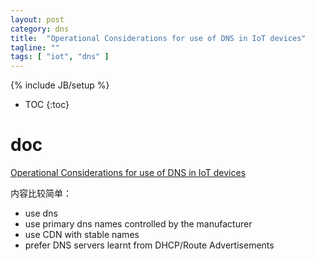 ```yaml
---
layout: post
category: dns
title:  "Operational Considerations for use of DNS in IoT devices"
tagline: ""
tags: [ "iot", "dns" ] 
---
```

{% include JB/setup %}

* TOC
{:toc}

# doc

[Operational Considerations for use of DNS in IoT devices](https://datatracker.ietf.org/doc/draft-ietf-opsawg-mud-iot-dns-considerations)

内容比较简单：
- use dns
- use primary dns names controlled by the manufacturer
- use CDN with stable names
- prefer DNS servers learnt from DHCP/Route Advertisements


